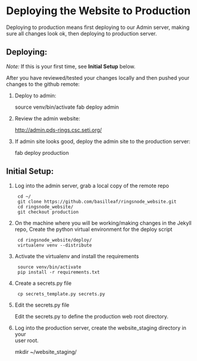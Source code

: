 # Deploying the Website to Production

Deploying to production means first deploying to our Admin server,
making sure all changes look ok, then deploying to production server.

## Deploying:

_Note:_ If this is your first time, see **Initial Setup** below.

After you have reviewed/tested your changes locally and then pushed your
changes to the github remote:

1. Deploy to admin:

    source venv/bin/activate
    fab deploy admin

2. Review the admin website:

    http://admin.pds-rings.csc.seti.org/

3. If admin site looks good, deploy the admin site to the production server:

    fab deploy production


## Initial Setup:

1. Log into the admin server, grab a local copy of the remote repo

        cd ~/
        git clone https://github.com/basilleaf/ringsnode_website.git
        cd ringsnode_website/
        git checkout production

2. On the machine where you will be working/making changes in the Jekyll repo,
   Create the python virtual environment for the deploy script

        cd ringsnode_website/deploy/
        virtualenv venv --distribute

3. Activate the virtualenv and install the requirements

        source venv/bin/activate
        pip install -r requirements.txt

4. Create a secrets.py file

        cp secrets_template.py secrets.py

5. Edit the secrets.py file

    Edit the secrets.py to define the production web root directory.

6. Log into the production server, create the website_staging directory in your  
   user root.

    mkdir ~/website_staging/
